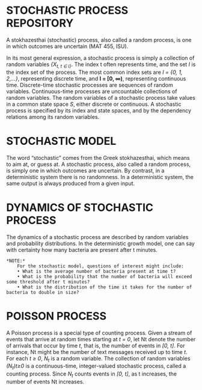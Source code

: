 # STOCHASTIC PROCESS REPOSITORY
A stokhazesthai (stochastic) process, also called a random process, is one in which outcomes are uncertain  (MAT 455, ISU). 

In its most general expression, a stochastic process is simply a collection of random variables *{X<sub>t</sup>, t ∈ I}*. The index t often represents time, 
and the set *I* is the index set of the process. The most common index sets are *I = {0, 1, 2,…}*, representing discrete time, and **I = [0, ∞)**, representing
continuous time. Discrete-time stochastic processes are sequences of random variables. Continuous-time processes are uncountable collections of random variables.
The random variables of a stochastic process take values in a common state space *S*, either discrete or continuous. A stochastic process is specified by
its index and state spaces, and by the dependency relations among its random
variables.

# STOCHASTIC MODEL
The word “stochastic” comes from the Greek stokhazesthai, which means to aim at, or guess at. A stochastic process, also called a
random process, is simply one in which outcomes are uncertain. By contrast, in a deterministic system there is no randomness. In a 
deterministic system, the same output is always produced from a given input.


# DYNAMICS OF STOCHASTIC PROCESS
The dynamics of a stochastic process are described by random variables and probability distributions. In the deterministic growth model, one 
can say with certainty how many bacteria are present after t minutes.

       
    *NOTE:* 
        For the stochastic model, questions of interest might include:
        • What is the average number of bacteria present at time t?
        • What is the probability that the number of bacteria will exceed some threshold after t minutes?
        • What is the distribution of the time it takes for the number of bacteria to double in size?
        
        
# POISSON PROCESS
A Poisson process is a special type of counting process. Given a stream of events that arrive at random times starting at *t = 0*, let Nt denote 
the number of arrivals that occur by time *t*, that is, the number of events in *[0, t]*. For instance, Nt might be the number of text messages received 
up to time *t*. For each *t ≥ 0*, *N<sub>t</sup>* is a random variable. The collection of random variables *(*N<sub>t</sup>*)t≥0* is a continuous-time, integer-valued stochastic process, called a counting process. Since *N<sub>t</sup>* counts events in *[0, t]*, as t increases, the number of events Nt increases.
